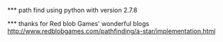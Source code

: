 *** path find using python with version 2.7.8

*** thanks for Red blob Games' wonderful blogs
    http://www.redblobgames.com/pathfinding/a-star/implementation.html
